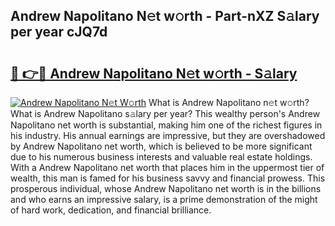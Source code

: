## Andrew Napolitano N𝚎t w𝚘rth - Part-nXZ S𝚊lary per year cJQ7d

# <h2><a href="http://gc2vt2s.nevu.top/?p=Andrew+Napolitano">🔗 👉🔴 Andrew Napolitano N𝚎t w𝚘rth - S𝚊lary</a></h2>

[![Andrew Napolitano N𝚎t W𝚘rth](https://i.imgur.com/Oavwk0R.jpeg)](http://gc2vt2s.nevu.top/?p=Andrew+Napolitano)
What is Andrew Napolitano n𝚎t w𝚘rth? What is Andrew Napolitano s𝚊lary per year?
This wealthy person's Andrew Napolitano net worth is substantial, making him one of the richest figures in his industry. His annual earnings are impressive, but they are overshadowed by Andrew Napolitano net worth, which is believed to be more significant due to his numerous business interests and valuable real estate holdings. With a Andrew Napolitano net worth that places him in the uppermost tier of wealth, this man is famed for his business savvy and financial prowess. This prosperous individual, whose Andrew Napolitano net worth is in the billions and who earns an impressive salary, is a prime demonstration of the might of hard work, dedication, and financial brilliance.
